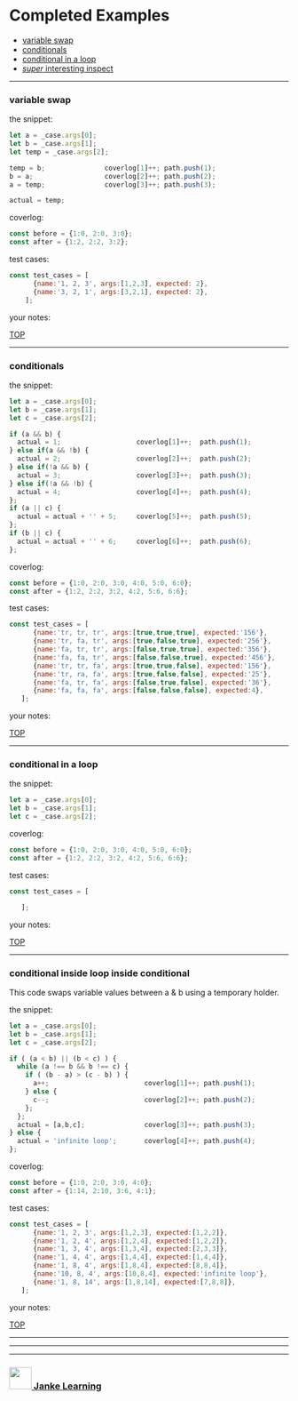 # Completed Examples

* [variable swap](#variable-swap)
* [conditionals](#conditionals)
* [conditional in a loop](#conditional-in-a-loop)
* [_super_ interesting inspect](#conditional-inside-loop-inside-conditional)

---

### variable swap

the snippet:
```js
let a = _case.args[0];                        
let b = _case.args[1];                        
let temp = _case.args[2];              

temp = b;               coverlog[1]++; path.push(1);
b = a;                  coverlog[2]++; path.push(2);
a = temp;               coverlog[3]++; path.push(3);       

actual = temp;
```
coverlog:
```js
const before = {1:0, 2:0, 3:0};
const after = {1:2, 2:2, 3:2};
```
test cases:
```js
const test_cases = [
      {name:'1, 2, 3', args:[1,2,3], expected: 2},
      {name:'3, 2, 1', args:[3,2,1], expected: 2},
    ];
```
your notes:

[TOP](#completed-examples)

---


### conditionals

the snippet:
```js
let a = _case.args[0];                        
let b = _case.args[1];   
let c = _case.args[2];   

if (a && b) {
  actual = 1;                   coverlog[1]++;  path.push(1);
} else if(a && !b) {
  actual = 2;                   coverlog[2]++;  path.push(2);
} else if(!a && b) {
  actual = 3;                   coverlog[3]++;  path.push(3);
} else if(!a && !b) {
  actual = 4;                   coverlog[4]++;  path.push(4);    
};
if (a || c) {
  actual = actual + '' + 5;     coverlog[5]++;  path.push(5);
};
if (b || c) {
  actual = actual + '' + 6;     coverlog[6]++;  path.push(6);
};
```
coverlog:
```js
const before = {1:0, 2:0, 3:0, 4:0, 5:0, 6:0};
const after = {1:2, 2:2, 3:2, 4:2, 5:6, 6:6};
```
test cases:
```js
const test_cases = [
      {name:'tr, tr, tr', args:[true,true,true], expected:'156'},
      {name:'tr, fa, tr', args:[true,false,true], expected:'256'},
      {name:'fa, tr, tr', args:[false,true,true], expected:'356'},
      {name:'fa, fa, tr', args:[false,false,true], expected:'456'},
      {name:'tr, tr, fa', args:[true,true,false], expected:'156'},
      {name:'tr, ra, fa', args:[true,false,false], expected:'25'},
      {name:'fa, tr, fa', args:[false,true,false], expected:'36'},
      {name:'fa, fa, fa', args:[false,false,false], expected:4},
   ];
```
your notes:

[TOP](#completed-examples)

---



### conditional in a loop

the snippet:
```js
let a = _case.args[0];                        
let b = _case.args[1];   
let c = _case.args[2];   


```
coverlog:
```js
const before = {1:0, 2:0, 3:0, 4:0, 5:0, 6:0};
const after = {1:2, 2:2, 3:2, 4:2, 5:6, 6:6};
```
test cases:
```js
const test_cases = [

   ];
```
your notes:

[TOP](#completed-examples)

---


### conditional inside loop inside conditional

This code swaps variable values between a & b using a temporary holder.

the snippet:
```js
let a = _case.args[0];                        
let b = _case.args[1];   
let c = _case.args[2];   

if ( (a < b) || (b < c) ) {
  while (a !== b && b !== c) {
    if ( (b - a) > (c - b) ) {
      a++;                        coverlog[1]++; path.push(1);
    } else {
      c--;                        coverlog[2]++; path.push(2);
    };
  };
  actual = [a,b,c];               coverlog[3]++; path.push(3);
} else {
  actual = 'infinite loop';       coverlog[4]++; path.push(4);
};
```
coverlog:
```js
const before = {1:0, 2:0, 3:0, 4:0};
const after = {1:14, 2:10, 3:6, 4:1};
```
test cases:
```js
const test_cases = [
      {name:'1, 2, 3', args:[1,2,3], expected:[1,2,2]},
      {name:'1, 2, 4', args:[1,2,4], expected:[1,2,2]},
      {name:'1, 3, 4', args:[1,3,4], expected:[2,3,3]},
      {name:'1, 4, 4', args:[1,4,4], expected:[1,4,4]},     
      {name:'1, 8, 4', args:[1,8,4], expected:[8,8,4]},   
      {name:'10, 8, 4', args:[10,8,4], expected:'infinite loop'},
      {name:'1, 8, 14', args:[1,8,14], expected:[7,8,8]},   
   ];
```
your notes:

[TOP](#completed-examples)

---


___
___
### <a href="http://janke-learning.org" target="_blank"><img src="https://user-images.githubusercontent.com/18554853/50098409-22575780-021c-11e9-99e1-962787adaded.png" width="40" height="40"></img> Janke Learning</a>
